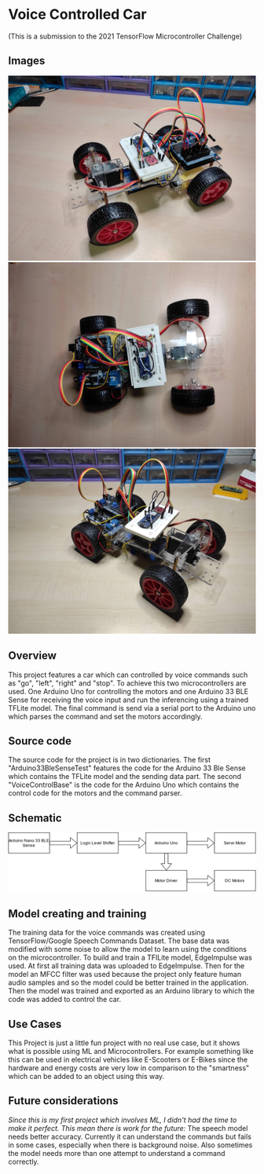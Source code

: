# Voice Controlled Car

(This is a submission to the 2021 TensorFlow Microcontroller Challenge)

## Images
![Left view of the car](https://raw.githubusercontent.com/SE7-KN8/voice-commands-car/main/.images/left.jpg)
![Top view of the car](https://raw.githubusercontent.com/SE7-KN8/voice-commands-car/main/.images/top.jpg)
![Right view of the car](https://raw.githubusercontent.com/SE7-KN8/voice-commands-car/main/.images/right.jpg)

## Overview
This project features a car which can controlled by voice commands such as "go", "left", "right" and "stop". To achieve this two microcontrollers are used. One Arduino Uno for controlling the motors and one Arduino 33 BLE Sense for receiving the voice input and run the inferencing using a trained TFLite model. The final command is send via a serial port to the Arduino uno which parses the command and set the motors accordingly.

## Source code
The source code for the project is in two dictionaries. The first "Arduino33BleSenseTest" features the code for the Arduino 33 Ble Sense which contains the TFLite model and the sending data part. The second "VoiceControlBase" is the code for the Arduino Uno which contains the control code for the motors and the command parser.

## Schematic 

![A simple schematic of the project in an electrical sense](https://raw.githubusercontent.com/SE7-KN8/voice-commands-car/main/.images/overview.png)


## Model creating and training
The training data for the voice commands was created using TensorFlow/Google Speech Commands Dataset. The base data was modified with some noise to allow the model to learn using the conditions on the microcontroller. To build and train a TFlLite model, EdgeImpulse was used. At first all training data was uploaded to EdgeImpulse. Then for the model an MFCC filter was used because the project only feature human audio samples and so the model could be better trained in the application. Then the model was trained and exported as an Arduino library to which the code was added to control the car.

## Use Cases

This Project is just a little fun project with no real use case, but it shows what is possible using ML and Microcontrollers. For example something like this can be used in electrical vehicles like E-Scooters or E-Bikes since the hardware and energy costs are very low in comparison to the "smartness" which can be added to an object using this way.

## Future considerations 
_Since this is my first project which involves ML, I didn't had the time to make it perfect. This mean there is work for the future:_ The speech model needs better accuracy. Currently it can understand the commands but fails in some cases, especially when there is background noise. Also sometimes the model needs more than one attempt to understand a command correctly.
